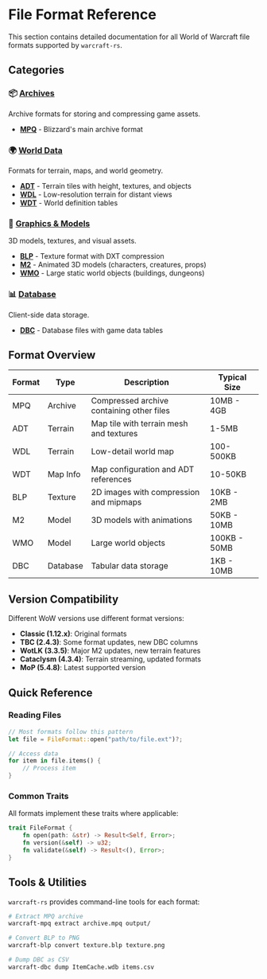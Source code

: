 # File Format Reference

This section contains detailed documentation for all World of Warcraft file
formats supported by `warcraft-rs`.

## Categories

### 📦 [Archives](archives/)

Archive formats for storing and compressing game assets.

- **[MPQ](archives/mpq.md)** - Blizzard's main archive format

### 🌍 [World Data](world-data/)

Formats for terrain, maps, and world geometry.

- **[ADT](world-data/adt.md)** - Terrain tiles with height, textures, and objects
- **[WDL](world-data/wdl.md)** - Low-resolution terrain for distant views
- **[WDT](world-data/wdt.md)** - World definition tables

### 🎨 [Graphics & Models](graphics/)

3D models, textures, and visual assets.

- **[BLP](graphics/blp.md)** - Texture format with DXT compression
- **[M2](graphics/m2.md)** - Animated 3D models (characters, creatures, props)
- **[WMO](graphics/wmo.md)** - Large static world objects (buildings, dungeons)

### 📊 [Database](database/)

Client-side data storage.

- **[DBC](database/dbc.md)** - Database files with game data tables

## Format Overview

| Format | Type | Description | Typical Size |
|--------|------|-------------|--------------|
| MPQ | Archive | Compressed archive containing other files | 10MB - 4GB |
| ADT | Terrain | Map tile with terrain mesh and textures | 1-5MB |
| WDL | Terrain | Low-detail world map | 100-500KB |
| WDT | Map Info | Map configuration and ADT references | 10-50KB |
| BLP | Texture | 2D images with compression and mipmaps | 10KB - 2MB |
| M2 | Model | 3D models with animations | 50KB - 10MB |
| WMO | Model | Large world objects | 100KB - 50MB |
| DBC | Database | Tabular data storage | 1KB - 10MB |

## Version Compatibility

Different WoW versions use different format versions:

- **Classic (1.12.x)**: Original formats
- **TBC (2.4.3)**: Some format updates, new DBC columns
- **WotLK (3.3.5)**: Major M2 updates, new terrain features
- **Cataclysm (4.3.4)**: Terrain streaming, updated formats
- **MoP (5.4.8)**: Latest supported version

## Quick Reference

### Reading Files

```rust
// Most formats follow this pattern
let file = FileFormat::open("path/to/file.ext")?;

// Access data
for item in file.items() {
    // Process item
}
```

### Common Traits

All formats implement these traits where applicable:

```rust
trait FileFormat {
    fn open(path: &str) -> Result<Self, Error>;
    fn version(&self) -> u32;
    fn validate(&self) -> Result<(), Error>;
}
```

## Tools & Utilities

`warcraft-rs` provides command-line tools for each format:

```bash
# Extract MPQ archive
warcraft-mpq extract archive.mpq output/

# Convert BLP to PNG
warcraft-blp convert texture.blp texture.png

# Dump DBC as CSV
warcraft-dbc dump ItemCache.wdb items.csv
```
